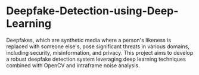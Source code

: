 # Deepfake-Detection-using-Deep-Learning
Deepfakes, which are synthetic media where a person's likeness is replaced with someone else's, pose significant threats in various domains, including security, misinformation, and privacy. This project aims to develop a robust deepfake detection system leveraging deep learning techniques combined with OpenCV and intraframe noise analysis.
